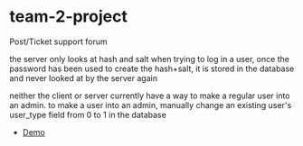 # team-2-project
Post/Ticket support forum

the server only looks at hash and salt when trying to log in a user, once the password has been used to
create the hash+salt, it is stored in the database and never looked at by the server again

neither the client or server currently have a way to make a regular user into an admin. to make a user
into an admin, manually change an existing user's user_type field from 0 to 1 in the database

* [Demo](https://drive.google.com/file/d/10OXxnCC41nw44Z3nhHYRkfyc8cxjXH23/view)
